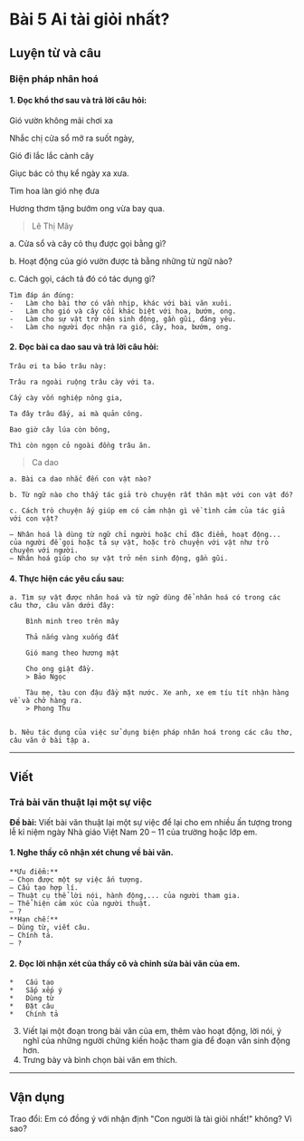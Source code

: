# Bài 5 Ai tài giỏi nhất?

## Luyện từ và câu

### Biện pháp nhân hoá

#### 1.  Đọc khổ thơ sau và trả lời câu hỏi:

Gió vườn không mải chơi xa

Nhắc chị cửa sổ mở ra suốt ngày,

Gió đi lắc lắc cành cây

Giục bác cỏ thụ kể ngày xa xưa.

 Tìm hoa làn gió nhẹ đưa

Hương thơm tặng bướm ong vừa bay qua.
> Lê Thị Mây

a. Cửa sổ và cây cỏ thụ được gọi bằng gì?

b. Hoạt động của gió vườn được tả bằng những từ ngữ nào?

c. Cách gọi, cách tả đó có tác dụng gì?
    
    Tìm đáp án đúng:
    -   Làm cho bài thơ có vần nhịp, khác với bài văn xuôi.
    -   Làm cho gió và cây cối khác biệt với hoa, bướm, ong.
    -   Làm cho sự vật trở nên sinh động, gần gũi, đáng yêu.
    -   Làm cho người đọc nhận ra gió, cây, hoa, bướm, ong.

#### 2.  Đọc bài ca dao sau và trả lời câu hỏi:
    
    Trâu ơi ta bảo trâu này:
    
    Trâu ra ngoài ruộng trâu cày với ta.
    
    Cấy cày vốn nghiệp nông gia,
    
    Ta đây trâu đấy, ai mà quản công.
    
    Bao giờ cây lúa còn bông,
    
    Thì còn ngọn cỏ ngoài đồng trâu ăn.
   > Ca dao
 

    a. Bài ca dao nhắc đến con vật nào?
    
    b. Từ ngữ nào cho thấy tác giả trò chuyện rất thân mật với con vật đó?
    
    c. Cách trò chuyện ấy giúp em có cảm nhận gì về tình cảm của tác giả với con vật?

    – Nhân hoá là dùng từ ngữ chỉ người hoặc chỉ đặc điểm, hoạt động... của người để gọi hoặc tả sự vật, hoặc trò chuyện với vật như trò chuyện với người.
    – Nhân hoá giúp cho sự vật trở nên sinh động, gần gũi.

#### 4.  Thực hiện các yêu cầu sau:
    
    a. Tìm sự vật được nhân hoá và từ ngữ dùng để nhân hoá có trong các câu thơ, câu văn dưới đây:
        
        Bình minh treo trên mây
        
        Thả nắng vàng xuống đất
        
        Gió mang theo hương mật
        
        Cho ong giật đầy.
        > Bảo Ngọc

        Tàu mẹ, tàu con đậu đầy mặt nước. Xe anh, xe em tíu tít nhận hàng về và chở hàng ra.
        > Phong Thu

    
    b. Nêu tác dụng của việc sử dụng biện pháp nhân hoá trong các câu thơ, câu văn ở bài tập a.

---

## Viết

### Trả bài văn thuật lại một sự việc

**Đề bài:** Viết bài văn thuật lại một sự việc để lại cho em nhiều ấn tượng trong lễ kỉ niệm ngày Nhà giáo Việt Nam 20 – 11 của trường hoặc lớp em.

#### 1.  Nghe thầy cô nhận xét chung về bài văn.
    **Ưu điểm:**
    – Chọn được một sự việc ấn tượng.
    – Cấu tạo hợp lí.
    – Thuật cụ thể lời nói, hành động,... của người tham gia.
    – Thể hiện cảm xúc của người thuật.
    – ?
    **Hạn chế:**
    – Dùng từ, viết câu.
    – Chính tả.
    – ?

#### 2.  Đọc lời nhận xét của thầy cô và chỉnh sửa bài văn của em.
    *   Cấu tạo
    *   Sắp xếp ý
    *   Dùng từ
    *   Đặt câu
    *   Chính tả

3.  Viết lại một đoạn trong bài văn của em, thêm vào hoạt động, lời nói, ý nghĩ của những người chứng kiến hoặc tham gia để đoạn văn sinh động hơn.
4.  Trưng bày và bình chọn bài văn em thích.

---

## Vận dụng

Trao đổi: Em có đồng ý với nhận định "Con người là tài giỏi nhất!" không? Vì sao?
